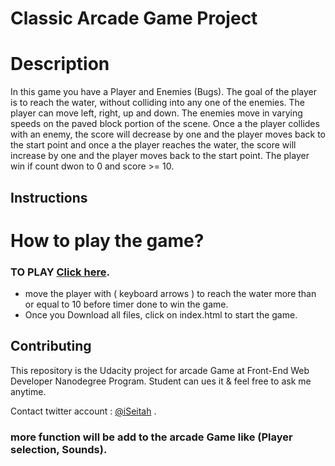 # Classic Arcade Game Project

# Description

In this game you have a Player and Enemies (Bugs). The goal of the player is to reach the water, without colliding into any one of the enemies. The player can move left, right, up and down. The enemies move in varying speeds on the paved block portion of the scene. Once a the player collides with an enemy, the score will decrease by one and the player moves back to the start point and once a the player reaches the water, the score will increase by one and the player moves back to the start point. The player win if count dwon to 0 and score >= 10.

## Instructions

# How to play the game?
### TO PLAY [Click here](https://iseitah.github.io/arcadeGame/).

- move the player with ( keyboard arrows ) to reach the water more than or equal to 10 before timer done to win the game.
- Once you Download all files, click on index.html to start the game.

## Contributing

This repository is the Udacity project for arcade Game at Front-End Web Developer Nanodegree Program.
Student can ues it & feel free to ask me anytime. 

Contact twitter account : [@iSeitah](https://twitter.com/iSeitah) .

### more function will be add to the arcade Game like (Player selection, Sounds). 
